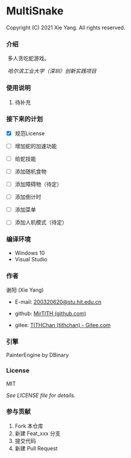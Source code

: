 # MultiSnake

Copyright (C) 2021 Xie Yang. All rights reserved. 

### 介绍
​	多人贪吃蛇游戏。

​	*哈尔滨工业大学（深圳）创新实践项目*

### 使用说明
1.  待补充

### 接下来的计划
- [x] 规范License
- [ ] 增加蛇的加速功能
- [ ] 给蛇技能
- [ ] 添加随机食物
- [ ] 添加障碍物（待定）
- [ ] 添加倒计时
- [ ] 添加菜单
- [ ] 添加人机模式（待定）


### 编译环境
- Windows 10
- Visual Studio

### 作者
谢阳 (Xie Yang)

- E-mail: 200320620@stu.hit.edu.cn

- github: [MirTITH (github.com)](https://github.com/MirTITH)
- gitee: [TITHChan (tithchan) - Gitee.com](https://gitee.com/tithchan)

<!-- ### 版本说明 -->

### 引擎
​PainterEngine by DBinary

### License
MIT

*See LICENSE file for details.*

### 参与贡献

1.  Fork 本仓库
2.  新建 Feat_xxx 分支
3.  提交代码
4.  新建 Pull Request
